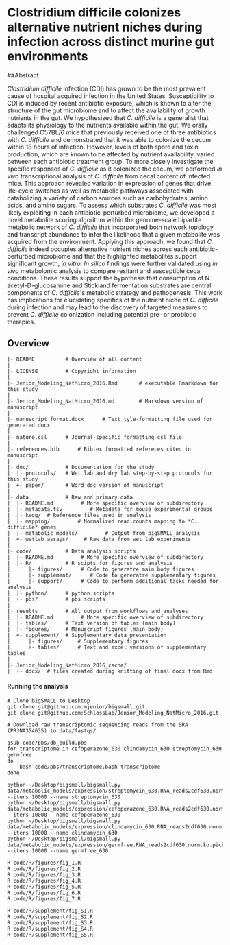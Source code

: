 Clostridium difficile colonizes alternative nutrient niches during infection across distinct murine gut environments
=======

##Abstract

*Clostridium difficile* infection (CDI) has grown to be the most prevalent cause of hospital acquired infection in the United States. Susceptibility to CDI is induced by recent antibiotic exposure, which is known to alter the structure of the gut microbiome and to affect the availability of growth nutrients in the gut. We hypothesized that *C. difficile* is a generalist that adapts its physiology to the nutrients available within the gut. We orally challenged C57BL/6 mice that previously received one of three antibiotics with *C. difficile* and demonstrated that it was able to colonize the cecum within 18 hours of infection. However, levels of both spore and toxin production, which are known to be affected by nutrient availability, varied between each antibiotic treatment group. To more closely investigate the specific responses of *C. difficile* as it colonized the cecum, we performed *in vivo* transcriptional analysis of *C. difficile* from cecal content of infected mice. This approach revealed variation in expression of genes that drive life-cycle switches as well as metabolic pathways associated with catabolizing a variety of carbon sources such as carbohydrates, amino acids, and amino sugars. To assess which substrates *C. difficile* was most likely exploiting in each antibiotic-perturbed microbiome, we developed a novel metabolite scoring algorithm within the genome-scale bipartite metabolic network of *C. difficile* that incorporated both network topology and transcript abundance to infer the likelihood that a given metabolite was acquired from the environment. Applying this approach, we found that *C. difficile* indeed occupies alternative nutrient niches across each antibiotic-perturbed microbiome and that the highlighted metabolites support significant growth, *in vitro*. *In silico* findings were further validated using *in vivo* metabolomic analysis to compare resitant and susceptible cecal conditions. These results support the hypothesis that consumption of N-acetyl-D-glucosamine and Stickland fermentation substrates are central components of *C. difficile*'s metabolic strategy and pathogenesis. This work has implications for elucidating specifics of the nutrient niche of *C. difficile* during infection and may lead to the discovery of targeted measures to prevent *C. difficile* colonization including potential pre- or probiotic therapies.


Overview
--------
    |- README          # Overview of all content
    |
    |- LICENSE         # Copyright information
    |
    |- Jenior_Modeling_NatMicro_2016.Rmd 	   # executable Rmarkdown for this study
    |
    |- Jenior_Modeling_NatMicro_2016.md 	   # Markdown version of manuscript
    |
    |- manuscript_format.docx 	   # Text tyle-formatting file used for generated docx
    |
    |- nature.csl 	   # Journal-specific formatting csl file
    |
    |- references.bib 	   # Bibtex formatted refereces cited in manuscript
    |
    |- doc/            # Documentation for the study
    |  |- protocols/   # Wet lab and dry lab step-by-step protocols for this study
    |  +- paper/       # Word doc version of manuscript
    |
    |- data            # Raw and primary data
    |  |- README.md         # More specific overview of subdirectory
    |  |- metadata.tsv         # Metadata for mouse experimental groups
    |  |- kegg/  # Reference files used in analysis
    |  |- mapping/         # Normalized read counts mapping to *C. difficile* genes
    |  |- metabolic models/         # Output from bigSMALL analysis
    |  +- wetlab_assays/     # Raw data from wet lab experiments
    |
    |- code/           # Data analysis scripts
    |  |- README.md         # More specific overview of subdirectory
    |  |- R/           # R scipts for figures and analysis
    |      |- figures/      # Code to generatre main body figures
    |      |- supplement/      # Code to generatre supplementary figures
    |      |- support/      # Code to perform additional tasks needed for analysis
    |  |- python/      # python scripts
    |  +- pbs/         # pbs scripts
    |
    |- results         # All output from workflows and analyses
    |  |- README.md         # More specific overview of subdirectory
    |  |- tables/      # Text version of tables (main body)
    |  |- figures/     # Manuscript figures (main body)
    |  +- supplement/  # Supplementary data presentation
    |      |- figures/     # Supplementary figures
    |      +- tables/      # Text and excel versions of supplementary tables
    |
    |- Jenior_Modeling_NatMicro_2016_cache/
    |  +- docx/  # files created during knitting of final docx from Rmd


#### Running the analysis

```
# Clone bigSMALL to Desktop
git clone git@github.com:mjenior/bigsmall.git
git clone git@github.com:SchlossLab/Jenior_Modeling_NatMicro_2016.git

# Download raw transcriptomic sequencing reads from the SRA (PRJNA354635) to data/fastqs/

qsub code/pbs/db_build.pbs
for transcriptome in cefoperazone_630 clindamycin_630 streptomycin_630 germfree
do
	bash code/pbs/transcriptome.bash transcriptome
done

python ~/Desktop/bigsmall/bigsmall.py data/metabolic_models/expression/streptomycin_630.RNA_reads2cdf630.norm.ko.pick.txt --iters 10000 --name streptomycin_630
python ~/Desktop/bigsmall/bigsmall.py data/metabolic_models/expression/cefoperazone_630.RNA_reads2cdf630.norm.ko.pick.txt --iters 10000 --name cefoperazone_630
python ~/Desktop/bigsmall/bigsmall.py data/metabolic_models/expression/clindamycin_630.RNA_reads2cdf630.norm.ko.pick.txt --iters 10000 --name clindamycin_630
python ~/Desktop/bigsmall/bigsmall.py data/metabolic_models/expression/germfree.RNA_reads2cdf630.norm.ko.pick.txt --iters 10000 --name germfree_630

R code/R/figures/fig_1.R
R code/R/figures/fig_2.R
R code/R/figures/fig_3.R
R code/R/figures/fig_4.R
R code/R/figures/fig_5.R
R code/R/figures/fig_6.R
R code/R/figures/fig_7.R

R code/R/supplement/fig_S1.R
R code/R/supplement/fig_S2.R
R code/R/supplement/fig_S3.R
R code/R/supplement/fig_S4.R
R code/R/supplement/fig_S5.R

```
